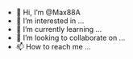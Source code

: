 - 👋 Hi, I’m @Max88A
- 👀 I’m interested in ...
- 🌱 I’m currently learning ...
- 💞️ I’m looking to collaborate on ...
- 📫 How to reach me ...

<!---
Max88A/Max88A is a ✨ special ✨ repository because its `README.md` (this file) appears on your GitHub profile.
You can click the Preview link to take a look at your changes.
--->
